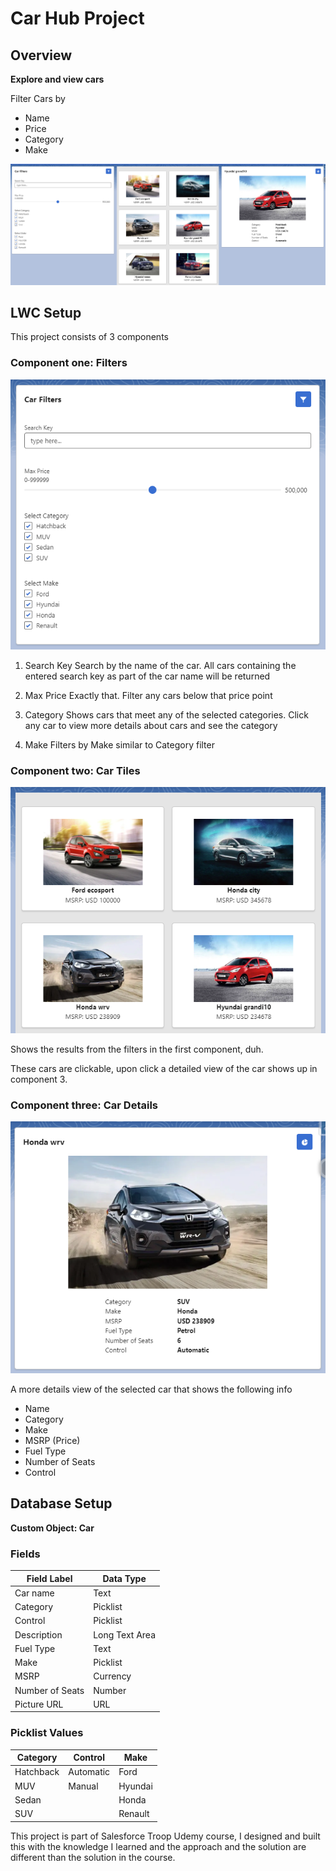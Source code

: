 # Car Hub Project

## Overview

**Explore and view cars**

Filter Cars by 
* Name
* Price
* Category
* Make

![img.png](Images/All.png)

## LWC Setup

This project consists of 3 components

### Component one: Filters
![img.png](Images/Filters.png)

1. Search Key
Search by the name of the car. All cars containing the entered search key as part of the car name will be returned

2. Max Price
Exactly that.
   Filter any cars below that price point

3. Category
Shows cars that meet any of the selected categories. Click any car to view more details about cars and see the category

4. Make
Filters by Make similar to Category filter

### Component two: Car Tiles

![img.png](Images/CarTiles.png)

Shows the results from the filters in the first component, duh.

These cars are clickable, upon click a detailed view of the car shows up in component 3.


### Component three: Car Details

![img.png](Images/CarDetail.png)

A more details view of the selected car that shows the following info

* Name
* Category
* Make
* MSRP (Price)
* Fuel Type
* Number of Seats
* Control


## Database Setup

**Custom Object: Car**

### Fields

| Field Label     | Data Type      |
|-----------------|----------------|
| Car name        | Text           |
| Category        | Picklist       |
| Control         | Picklist       |
| Description     | Long Text Area |
| Fuel Type       | Text           |
| Make            | Picklist       |
| MSRP            | Currency       |
| Number of Seats | Number         |
| Picture URL     | URL            |

### Picklist Values

| Category  | Control   | Make    | 
|-----------|-----------|---------| 
| Hatchback | Automatic | Ford    | 
| MUV       | Manual    | Hyundai | 
| Sedan     |           | Honda   | 
| SUV       |           | Renault | 


This project is part of Salesforce Troop Udemy course, I designed and built this with the knowledge I learned and the approach and the solution are different than the solution in the course. 




















